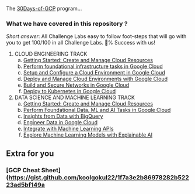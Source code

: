 
The [30Days-of-GCP](https://events.withgoogle.com/30daysofgooglecloud/) program...
 

### What we have covered in this repository ?

_Short answer_: All Challenge Labs easy to follow foot-steps that will go with you to get 100/100 in all Challenge Labs. 💯% Success with us!

<ol>

<li>CLOUD ENGINEERING TRACK

<ol  type="a">

<li><a  href="https://google.qwiklabs.com/quests/120">Getting Started: Create and Manage Cloud Resources</a></li>

<li><a  href="https://google.qwiklabs.com/quests/118">Perform foundational infrastructure tasks in Google Cloud</a></li> 

<li><a  href="https://google.qwiklabs.com/quests/119">Setup and Configure a Cloud Environment in Google Cloud</a></li> 

<li><a  href="https://google.qwiklabs.com/quests/121">Deploy and Manage Cloud Environments with Google Cloud</a></li>  

<li><a  href="https://google.qwiklabs.com/quests/128">Build and Secure Networks in Google Cloud</a></li>  

<li><a  href="https://google.qwiklabs.com/quests/116">Deploy to Kubernetes in Google Cloud</a></li>  

</ol></li>  

<li>DATA SCIENCE AND MACHINE LEARNING TRACK  

<ol  type="a">

<li><a  href="https://google.qwiklabs.com/quests/120">Getting Started: Create and Manage Cloud Resources</a></li>  

<li><a  href="https://google.qwiklabs.com/quests/117">Perform Foundational Data, ML and AI Tasks in Google Cloud</a></li>  

<li><a  href="https://google.qwiklabs.com/quests/123">Insights from Data with BigQuery</a></li>  

<li><a  href="https://google.qwiklabs.com/quests/132">Engineer Data in Google Cloud</a></li>  

<li><a  href="https://google.qwiklabs.com/quests/136">Integrate with Machine Learning APIs</a></li>  

<li><a  href="https://google.qwiklabs.com/quests/126">Explore Machine Learning Models with Explainable AI</a></li>  

</ol></li>  

</ol>  

## Extra for you  

### [GCP Cheat Sheet](https://gist.github.com/koolgokul22/1f7a3e2b86978282b52223ad5bf149a